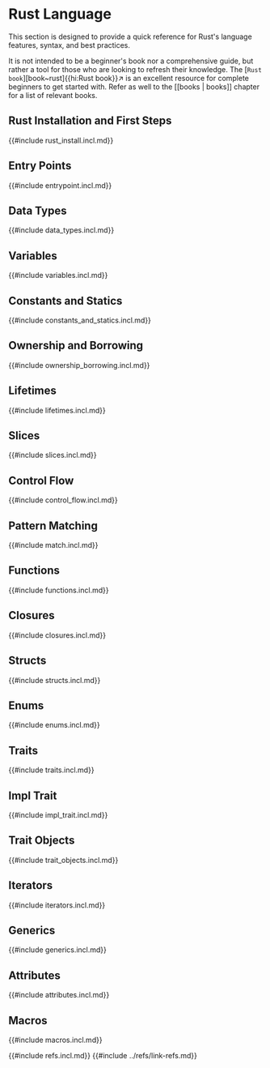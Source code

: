 # Rust Language

This section is designed to provide a quick reference for Rust's language features, syntax, and best practices.

It is not intended to be a beginner's book nor a comprehensive guide, but rather a tool for those who are looking to refresh their knowledge. The [`Rust book`][book~rust]{{hi:Rust book}}↗ is an excellent resource for complete beginners to get started with. Refer as well to the [[books | books]] chapter for a list of relevant books.

## Rust Installation and First Steps

{{#include rust_install.incl.md}}

## Entry Points

{{#include entrypoint.incl.md}}

## Data Types

{{#include data_types.incl.md}}

## Variables

{{#include variables.incl.md}}

## Constants and Statics

{{#include constants_and_statics.incl.md}}

## Ownership and Borrowing

{{#include ownership_borrowing.incl.md}}

## Lifetimes

{{#include lifetimes.incl.md}}

## Slices

{{#include slices.incl.md}}

## Control Flow

{{#include control_flow.incl.md}}

## Pattern Matching

{{#include match.incl.md}}

## Functions

{{#include functions.incl.md}}

## Closures

{{#include closures.incl.md}}

## Structs

{{#include structs.incl.md}}

## Enums

{{#include enums.incl.md}}

## Traits

{{#include traits.incl.md}}

## Impl Trait

{{#include impl_trait.incl.md}}

## Trait Objects

{{#include trait_objects.incl.md}}

## Iterators

{{#include iterators.incl.md}}

## Generics

{{#include generics.incl.md}}

## Attributes

{{#include attributes.incl.md}}

## Macros

{{#include macros.incl.md}}

{{#include refs.incl.md}}
{{#include ../refs/link-refs.md}}

<div class="hidden">
</div>
